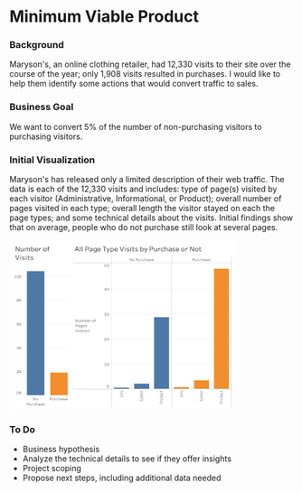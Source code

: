 # Minimum Viable Product 

### Background

Maryson's, an online clothing retailer, had 12,330 visits to their site over the course of the year; only 1,908 visits resulted in purchases. I would like to help them identify some actions that would convert traffic to sales. 

### Business Goal

We want to convert 5% of the number of non-purchasing visitors to purchasing visitors.

### Initial Visualization

Maryson's has released only a limited description of their web traffic. The data is each of the 12,330 visits and includes: type of page(s) visited by each visitor (Administrative, Informational, or Product); overall number of pages visited in each type; overall length the visitor stayed on each the page types; and some technical details about the visits. Initial findings show that on average, people who do not purchase still look at several pages.

<img src="https://raw.githubusercontent.com/cda913/BFDP_Metis/main/MVP_graph.png" width="400" height="300" />

### To Do

- Business hypothesis
- Analyze the technical details to see if they offer insights
- Project scoping
- Propose next steps, including additional data needed
